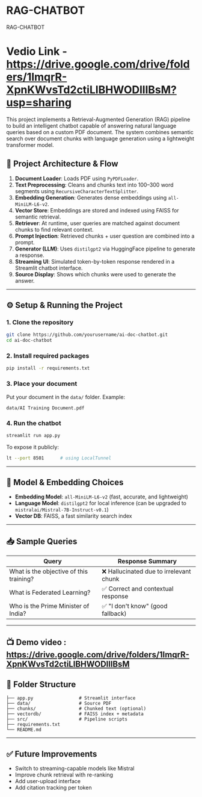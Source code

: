# RAG-CHATBOT
RAG-CHATBOT

# Vedio Link - https://drive.google.com/drive/folders/1ImqrR-XpnKWvsTd2ctiLlBHWODlllBsM?usp=sharing


This project implements a Retrieval-Augmented Generation (RAG) pipeline to build an intelligent chatbot capable of answering natural language queries based on a custom PDF document. The system combines semantic search over document chunks with language generation using a lightweight transformer model.

## 📐 Project Architecture & Flow

1. **Document Loader**: Loads PDF using `PyPDFLoader`.
2. **Text Preprocessing**: Cleans and chunks text into 100–300 word segments using `RecursiveCharacterTextSplitter`.
3. **Embedding Generation**: Generates dense embeddings using `all-MiniLM-L6-v2`.
4. **Vector Store**: Embeddings are stored and indexed using FAISS for semantic retrieval.
5. **Retriever**: At runtime, user queries are matched against document chunks to find relevant context.
6. **Prompt Injection**: Retrieved chunks + user question are combined into a prompt.
7. **Generator (LLM)**: Uses `distilgpt2` via HuggingFace pipeline to generate a response.
8. **Streaming UI**: Simulated token-by-token response rendered in a Streamlit chatbot interface.
9. **Source Display**: Shows which chunks were used to generate the answer.

---

## ⚙️ Setup & Running the Project

### 1. Clone the repository

```bash
git clone https://github.com/yourusername/ai-doc-chatbot.git
cd ai-doc-chatbot
```

### 2. Install required packages

```bash
pip install -r requirements.txt
```

### 3. Place your document

Put your document in the `data/` folder. Example:

```
data/AI Training Document.pdf
```

### 4. Run the chatbot

```bash
streamlit run app.py
```

To expose it publicly:
```bash
lt --port 8501      # using LocalTunnel
```

---

## 🤖 Model & Embedding Choices

- **Embedding Model**: `all-MiniLM-L6-v2` (fast, accurate, and lightweight)
- **Language Model**: `distilgpt2` for local inference (can be upgraded to `mistralai/Mistral-7B-Instruct-v0.1`)
- **Vector DB**: FAISS, a fast similarity search index

---

## 📥 Sample Queries

| Query                                 | Response Summary                            |
|--------------------------------------|---------------------------------------------|
| What is the objective of this training? | ❌ Hallucinated due to irrelevant chunk     |
| What is Federated Learning?           | ✅ Correct and contextual response           |
| Who is the Prime Minister of India?   | ✅ "I don't know" (good fallback)            |

---
📺 **Demo video** : https://drive.google.com/drive/folders/1ImqrR-XpnKWvsTd2ctiLlBHWODlllBsM
---

## 📂 Folder Structure

```
├── app.py                 # Streamlit interface
├── data/                  # Source PDF
├── chunks/                # Chunked text (optional)
├── vectordb/              # FAISS index + metadata
├── src/                   # Pipeline scripts
├── requirements.txt
└── README.md
```

---

## ✅ Future Improvements

- Switch to streaming-capable models like Mistral
- Improve chunk retrieval with re-ranking
- Add user-upload interface
- Add citation tracking per token
